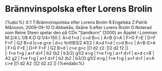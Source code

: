 # Brännvinspolska efter Lorens Brolin

{%abc%}
X:1
T:Brännvinspolska efter Lorens Brolin 
R:Engelska
Z:Patrik Månsson, 2009-09-10
O:Abbekås, Skåne
S:efter Lorens Brolin
D:Noterad som Reine Steen spelar den på CDn "Sandkorn" (2000) av Äpplet i Lomman
M:2/4
L:1/8
K:D
Q:1/4=150
|: A>d f>d | c>d B>c | A>B G>A | F>G F>E | D>F F>F | G2 B>d |c>e g>e | d>c !trill!B3/2 A1/2 |
A>d f>d | c>d B>c | A>B G>A | F>G F>E | D>F F>F | G2 B>d | c>e g>c |[1 d2 z2 :|[2 d2 f2 |]   
|: f>e f>g | a>f d>f | b2 (b2 | b3/2) g1/2 e>g | f>e f>g | a>f d>f | e>d c>B | A2 g2 |
f>e f>g | a>f d>f | b2 (b2 | b3/2) g1/2 e>g | f>e f>g | a>f d>f | e>A c>e |[1 d2 A2 :|[2 d2 z2 |]
{%endabc%}
